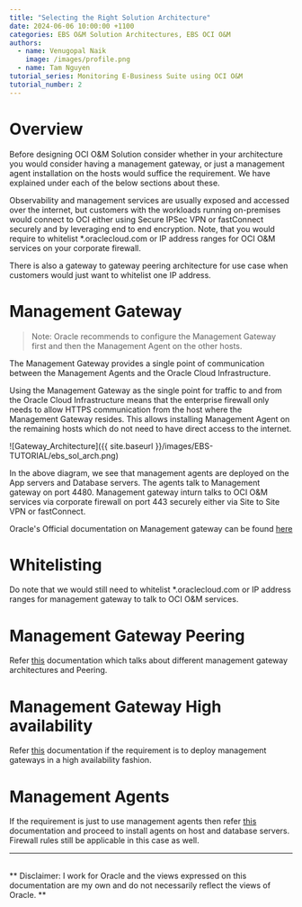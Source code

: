 ```yaml
---
title: "Selecting the Right Solution Architecture"
date: 2024-06-06 10:00:00 +1100
categories: EBS O&M Solution Architectures, EBS OCI O&M
authors: 
  - name: Venugopal Naik
    image: /images/profile.png
  - name: Tam Nguyen
tutorial_series: Monitoring E-Business Suite using OCI O&M
tutorial_number: 2
---
```


# Overview

Before designing OCI O&M Solution consider whether in your architecture you would consider having a management gateway, or just a management agent installation on the hosts would suffice the requirement. We have explained under each of the below sections about these.

Observability and management services are usually exposed and accessed over the internet, but customers with the workloads running on-premises would connect to OCI either using Secure IPSec VPN or fastConnect securely and by leveraging end to end encryption.
Note, that you would require to whitelist *.oraclecloud.com or IP address ranges for OCI O&M services on your corporate firewall.

There is also a gateway to gateway peering architecture for use case when customers would just want to whitelist one IP address.

# Management Gateway

> Note: Oracle recommends to configure the Management Gateway first and then the Management Agent on the other hosts.

The Management Gateway provides a single point of communication between the Management Agents and the Oracle Cloud Infrastructure.

Using the Management Gateway as the single point for traffic to and from the Oracle Cloud Infrastructure means that the enterprise firewall only needs to allow HTTPS communication from the host where the Management Gateway resides. This allows installing Management Agent on the remaining hosts which do not need to have direct access to the internet. 

![Gateway_Architecture]({{ site.baseurl }}/images/EBS-TUTORIAL/ebs_sol_arch.png)

In the above diagram, we see that management agents are deployed on the App servers and Database servers. The agents talk to Management gateway on port 4480. Management gateway inturn talks to OCI O&M services via corporate firewall on port 443 securely either via Site to Site VPN or fastConnect.

Oracle's Official documentation on Management gateway can be found [here](https://docs.oracle.com/en-us/iaas/management-agents/doc/management-gateway.html)

# Whitelisting

Do note that we would still need to whitelist *.oraclecloud.com or IP address ranges for management gateway to talk to OCI O&M services.

# Management Gateway Peering

Refer [this](https://docs.oracle.com/en/solutions/secure-data-upload/index.html#GUID-237C029D-F2A2-4128-85FF-01C6B47542EB) documentation which talks about different management gateway architectures and Peering.

# Management Gateway High availability

Refer [this](https://docs.oracle.com/en-us/iaas/management-agents/doc/install-management-gateway-ha-main-steps.html) documentation if the requirement is to deploy management gateways in a high availability fashion. 

# Management Agents

If the requirement is just to use management agents then refer [this](https://docs.oracle.com/en-us/iaas/management-agents/doc/you-begin.html#GUID-0FDD7E1D-E228-4D34-8EAD-21508405C67A) documentation and proceed to install agents on host and database servers. Firewall rules still be applicable in this case as well.

---
<br>
** Disclaimer: I work for Oracle and the views expressed on this documentation are my own and do not necessarily reflect the views of Oracle. ** 
